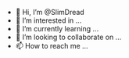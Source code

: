 - 👋 Hi, I’m @SlimDread
- 👀 I’m interested in ...
- 🌱 I’m currently learning ...
- 💞️ I’m looking to collaborate on ...
- 📫 How to reach me ...

<!---
SlimDread/SlimDread is a ✨ special ✨ repository because its `README.md` (this file) appears on your GitHub profile.
You can click the Preview link to take a look at your changes.
--->
